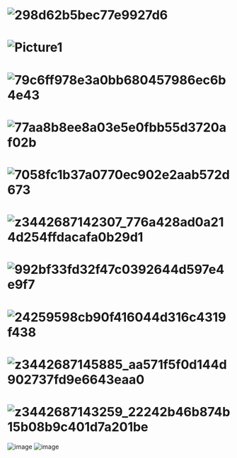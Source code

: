 # ![298d62b5bec77e9927d6](https://user-images.githubusercontent.com/56969447/170374291-2133312d-2330-4830-b3a6-a2c30212e415.jpg)
# ![Picture1](https://user-images.githubusercontent.com/56969447/170375097-4a629eb3-6712-4a70-af6f-a01122291faf.jpg)
# ![79c6ff978e3a0bb680457986ec6b4e43](https://user-images.githubusercontent.com/56969447/170375154-a03d8071-d7ca-4837-a88d-6616c527ce4d.jpg)
# ![77aa8b8ee8a03e5e0fbb55d3720af02b](https://user-images.githubusercontent.com/56969447/170375164-a4240805-a08a-4dd2-82a1-67c49c197da0.jpg)
# ![7058fc1b37a0770ec902e2aab572d673](https://user-images.githubusercontent.com/56969447/170375176-52c71293-6552-4c7a-9c57-3c9f643ac31b.jpg)
# ![z3442687142307_776a428ad0a214d254ffdacafa0b29d1](https://user-images.githubusercontent.com/56969447/170375186-51ab03af-7b07-4fe5-a479-2ffc3906404d.jpg)
# ![992bf33fd32f47c0392644d597e4e9f7](https://user-images.githubusercontent.com/56969447/170375197-16797f1d-bf91-4bee-894d-6d49a3684bf4.jpg)
# ![24259598cb90f416044d316c4319f438](https://user-images.githubusercontent.com/56969447/170375203-3b69e5b0-855d-4951-9adc-e9f7f4da1494.jpg)
# ![z3442687145885_aa571f5f0d144d902737fd9e6643eaa0](https://user-images.githubusercontent.com/56969447/170375205-f1736803-2bd2-4725-8d0d-e87063afb152.jpg)
# ![z3442687143259_22242b46b874b15b08b9c401d7a201be](https://user-images.githubusercontent.com/56969447/170375229-0aec3b71-b209-4016-8700-8dd59b08d0ea.jpg)
![image](https://user-images.githubusercontent.com/56969447/174476078-7d97c93f-ff2c-4210-b9d8-daeb3a8fdd1b.png)
![image](https://user-images.githubusercontent.com/56969447/174476083-26c716dc-6710-411f-9ef1-09ea2427f1e1.png)
